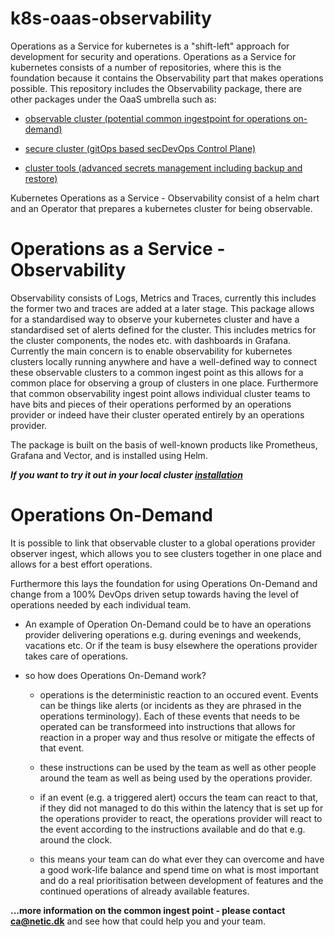 # k8s-oaas-observability
Operations as a Service for kubernetes is a "shift-left" approach for development for security and operations. 
Operations as a Service for kubernetes consists of a number of repositories, where this is the foundation because it contains the Observability part that makes operations possible. 
This repository includes the Observability package, there are other packages under the OaaS umbrella such as:

* [observable cluster (potential common ingestpoint for operations on-demand)](https://github.com/neticdk/k8s-oaas-observability)

* [secure cluster (gitOps based secDevOps Control Plane)](https://github.com/neticdk/k8s-oaas-sccd)
  
* [cluster tools (advanced secrets management including backup and restore)](https://github.com/neticdk/k8s-oaas-tools) 

Kubernetes Operations as a Service - Observability consist of a helm chart and an Operator that prepares a kubernetes cluster for being observable.

# Operations as a Service - Observability 
Observability consists of Logs, Metrics and Traces, currently this includes the former two and traces are added at a later stage. 
This package allows for a standardised way to observe your kubernetes cluster and have a standardised set of alerts defined for the cluster. This includes metrics for the cluster components, the nodes etc. with dashboards in Grafana.
Currently the main concern is to enable observability for kubernetes clusters locally running anywhere and have a well-defined way to connect these observable clusters to a common ingest point as this allows for a common place for observing a group of clusters in one place. Furthermore that common observability ingest point allows individual cluster teams to have bits and pieces of their operations performed by an operations provider or indeed have their cluster operated entirely by an operations provider.

The package is built on the basis of well-known products like Prometheus, Grafana and Vector, and is installed using Helm.

***If you want to try it out in your local cluster [installation](charts/kube-state-metrics/README.md)*** 

# Operations On-Demand

It is possible to link that observable cluster to a global operations provider observer ingest, which allows you to see clusters together in one place and allows for a best effort operations.

Furthermore this lays the foundation for using Operations On-Demand and change from a 100% DevOps driven setup towards having the level of operations needed by each individual team. 

* An example of Operation On-Demand could be to have an operations provider delivering operations e.g. during evenings and weekends, vacations etc. Or if the team is busy elsewhere the operations provider takes care of operations.

* so how does Operations On-Demand work? 

    * operations is the deterministic reaction to an occured event. Events can be things like alerts (or incidents as they are phrased in the operations terminology). Each of these events that needs to be operated can be transformeed into instructions that allows for reaction in a proper way and thus resolve or mitigate the effects of that event.
  
    * these instructions can be used by the team as well as other people around the team as well as being used by the operations provider. 

    *  if an event (e.g. a triggered alert) occurs the team can react to that, if they did not managed to do this within the latency that is set up for the operations provider to react, the operations provider will react to the event according to the instructions available and do that e.g. around the clock.

    * this means your team can do what ever they can overcome and have a good work-life balance and spend time on what is most important and do a real prioritisation between development of features and the continued operations of already available features.

**...more information on the common ingest point - please contact ca@netic.dk** and see how that could help you and your team.
